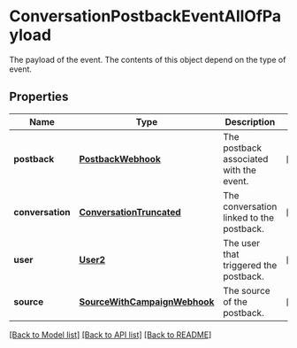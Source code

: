 # ConversationPostbackEventAllOfPayload

The payload of the event. The contents of this object depend on the type of event.
## Properties
Name | Type | Description | Notes
------------ | ------------- | ------------- | -------------
**postback** | [**PostbackWebhook**](PostbackWebhook.md) | The postback associated with the event. | [optional] 
**conversation** | [**ConversationTruncated**](ConversationTruncated.md) | The conversation linked to the postback. | [optional] 
**user** | [**User2**](User2.md) | The user that triggered the postback. | [optional] 
**source** | [**SourceWithCampaignWebhook**](SourceWithCampaignWebhook.md) | The source of the postback. | [optional] 

[[Back to Model list]](../README.md#documentation-for-models) [[Back to API list]](../README.md#documentation-for-api-endpoints) [[Back to README]](../README.md)


